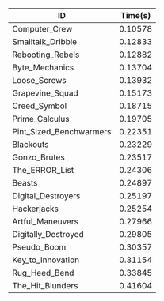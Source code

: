 |ID|Time(s)|
|-|-|
|Computer_Crew|0.10578|
|Smalltalk_Dribble|0.12833|
|Rebooting_Rebels|0.12882|
|Byte_Mechanics|0.13704|
|Loose_Screws|0.13932|
|Grapevine_Squad|0.15173|
|Creed_Symbol|0.18715|
|Prime_Calculus|0.19705|
|Pint_Sized_Benchwarmers|0.22351|
|Blackouts|0.23229|
|Gonzo_Brutes|0.23517|
|The_ERROR_List|0.24306|
|Beasts|0.24897|
|Digital_Destroyers|0.25197|
|Hackerjacks|0.25254|
|Artful_Maneuvers|0.27966|
|Digitally_Destroyed|0.29805|
|Pseudo_Boom|0.30357|
|Key_to_Innovation|0.31154|
|Rug_Heed_Bend|0.33845|
|The_Hit_Blunders|0.41604|
